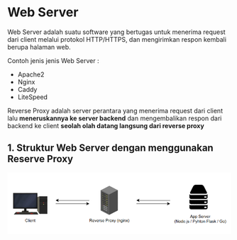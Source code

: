 # Web Server

Web Server adalah suatu software yang bertugas untuk menerima request dari client melalui protokol HTTP/HTTPS, dan mengirimkan respon kembali berupa halaman web.

Contoh jenis jenis Web Server :

- Apache2
- Nginx
- Caddy
- LiteSpeed


Reverse Proxy adalah server perantara yang menerima request dari client lalu **meneruskannya ke server backend** dan mengembalikan respon dari backend ke client **seolah olah datang langsung dari reverse proxy**


## 1. Struktur Web Server dengan menggunakan Reserve Proxy

![alt text](https://github.com/mochamadrere/devops23-dumbways-mochamadrere/blob/main/Pict/struktur%20web%20server%20dengan%20menggunakan%20reverse%20proxy.png)
